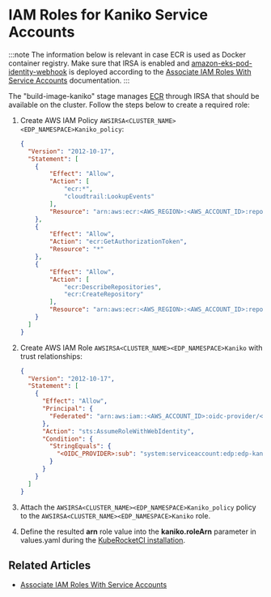 # IAM Roles for Kaniko Service Accounts

:::note
  The information below is relevant in case ECR is used as Docker container registry.
  Make sure that IRSA is enabled and [amazon-eks-pod-identity-webhook](https://github.com/aws/amazon-eks-pod-identity-webhook/tree/master) is deployed according to the [Associate IAM Roles With Service Accounts](enable-irsa.md) documentation.
:::

The "build-image-kaniko" stage manages [ECR](https://aws.amazon.com/ecr/) through IRSA that should be available on the cluster. Follow the steps below to create a required role:

1. Create AWS IAM Policy `AWSIRSA<CLUSTER_NAME><EDP_NAMESPACE>Kaniko_policy`:

      ```json
      {
        "Version": "2012-10-17",
        "Statement": [
          {
              "Effect": "Allow",
              "Action": [
                  "ecr:*",
                  "cloudtrail:LookupEvents"
              ],
              "Resource": "arn:aws:ecr:<AWS_REGION>:<AWS_ACCOUNT_ID>:repository/<EDP_NAMESPACE>/*"
          },
          {
              "Effect": "Allow",
              "Action": "ecr:GetAuthorizationToken",
              "Resource": "*"
          },
          {
              "Effect": "Allow",
              "Action": [
                  "ecr:DescribeRepositories",
                  "ecr:CreateRepository"
              ],
              "Resource": "arn:aws:ecr:<AWS_REGION>:<AWS_ACCOUNT_ID>:repository/*"
          }
        ]
      }
      ```

2. Create AWS IAM Role `AWSIRSA<CLUSTER_NAME><EDP_NAMESPACE>Kaniko` with trust relationships:

      ```json
      {
        "Version": "2012-10-17",
        "Statement": [
          {
            "Effect": "Allow",
            "Principal": {
              "Federated": "arn:aws:iam::<AWS_ACCOUNT_ID>:oidc-provider/<OIDC_PROVIDER>"
            },
            "Action": "sts:AssumeRoleWithWebIdentity",
            "Condition": {
              "StringEquals": {
                "<OIDC_PROVIDER>:sub": "system:serviceaccount:edp:edp-kaniko"
              }
            }
          }
        ]
      }
      ```

3. Attach the `AWSIRSA<CLUSTER_NAME><EDP_NAMESPACE>Kaniko_policy` policy to the `AWSIRSA<CLUSTER_NAME><EDP_NAMESPACE>Kaniko` role.

4. Define the resulted **arn** role value into the **kaniko.roleArn** parameter in values.yaml during the [KubeRocketCI installation](../../install-kuberocketci.md).

## Related Articles

* [Associate IAM Roles With Service Accounts](enable-irsa.md)
